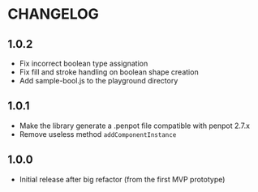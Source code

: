 # CHANGELOG

## 1.0.2

- Fix incorrect boolean type assignation
- Fix fill and stroke handling on boolean shape creation
- Add sample-bool.js to the playground directory

## 1.0.1

- Make the library generate a .penpot file compatible with penpot 2.7.x
- Remove useless method `addComponentInstance`


## 1.0.0

- Initial release after big refactor (from the first MVP prototype)

